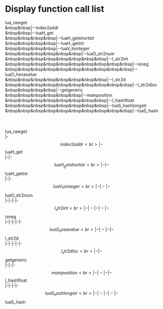 # Display function call list
lua_rawget<br>
&nbsp&nbsp|--index2addr<br>
&nbsp&nbsp|--luaH_get<br>
&nbsp&nbsp&nbsp&nbsp|--luaH_getshortstr<br>
&nbsp&nbsp&nbsp&nbsp|--luaH_getint<br>
&nbsp&nbsp&nbsp&nbsp|--luaV_tointeger<br>
&nbsp&nbsp&nbsp&nbsp&nbsp&nbsp|--luaO_str2num<br>
&nbsp&nbsp&nbsp&nbsp&nbsp&nbsp&nbsp&nbsp|--l_str2int<br>
&nbsp&nbsp&nbsp&nbsp&nbsp&nbsp&nbsp&nbsp&nbsp&nbsp|--isneg<br>
&nbsp&nbsp&nbsp&nbsp&nbsp&nbsp&nbsp&nbsp&nbsp&nbsp|--luaO_hexavalue<br>
&nbsp&nbsp&nbsp&nbsp&nbsp&nbsp&nbsp&nbsp|--l_str2d<br>
&nbsp&nbsp&nbsp&nbsp&nbsp&nbsp&nbsp&nbsp&nbsp&nbsp|--l_str2dloc<br>
&nbsp&nbsp&nbsp&nbsp|--getgeneric<br>
&nbsp&nbsp&nbsp&nbsp&nbsp&nbsp|--mainposition<br>
&nbsp&nbsp&nbsp&nbsp&nbsp&nbsp&nbsp&nbsp|--l_hashfloat<br>
&nbsp&nbsp&nbsp&nbsp&nbsp&nbsp&nbsp&nbsp|--luaS_hashlongstr<br>
&nbsp&nbsp&nbsp&nbsp&nbsp&nbsp&nbsp&nbsp&nbsp&nbsp|--luaS_hash<br>
<br>
<br>
<br>
lua_rawget<br>
|-$$index2addr<br>
|-$$luaH_get<br>
|-|-$$luaH_getshortstr<br>
|-|-$$luaH_getint<br>
|-|-$$luaV_tointeger<br>
|-|-|-$$luaO_str2num<br>
|-|-|-|-$$l_str2int<br>
|-|-|-|-|-$$isneg<br>
|-|-|-|-|-$$luaO_hexavalue<br>
|-|-|-|-$$l_str2d<br>
|-|-|-|-|-$$l_str2dloc<br>
|-|-$$getgeneric<br>
|-|-|-$$mainposition<br>
|-|-|-|-$$l_hashfloat<br>
|-|-|-|-$$luaS_hashlongstr<br>
|-|-|-|-|-$$luaS_hash<br>
